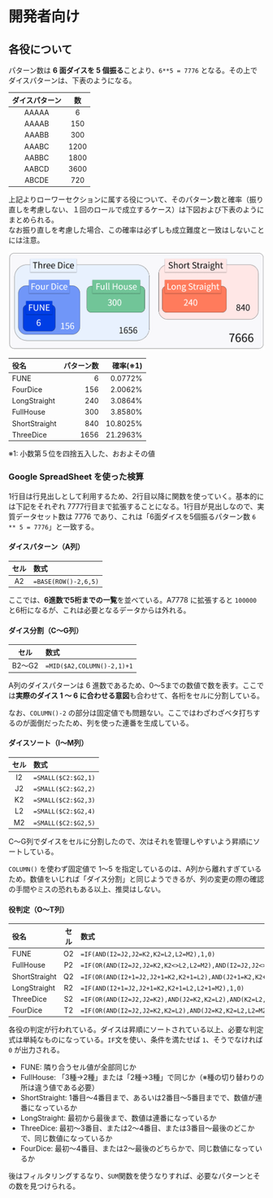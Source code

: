 # 開発者向け

## 各役について

パターン数は **6 面ダイスを 5 個振る**ことより、`6**5 = 7776` となる。その上でダイスパターンは、下表のようになる。

|ダイスパターン|数|
|:---:|:---:|
|AAAAA|6|
|AAAAB|150|
|AAABB|300|
|AAABC|1200|
|AABBC|1800|
|AABCD|3600|
|ABCDE|720|

上記よりローワーセクションに属する役について、そのパターン数と確率（振り直しを考慮しない、１回のロールで成立するケース）は下図および下表のようにまとめられる。  
なお振り直しを考慮した場合、この確率は必ずしも成立難度と一致はしないことには注意。

![下部の役関係をベン図で示したもの、全パターン 7776 の内、スリーダイス(1656) の中にフルハウス(300) とフォーダイス(156) が含まれ、フォーダイス内にフネ(6)が含まれる。それとは別にショートストレート(840) 内にロングストレート(240) が含まれている](./images/venn-diagram-to-under-section.png)

|役名|パターン数|確率(※1)|
|:---|---:|---:|
|FUNE|6|0.0772%|
|FourDice|156|2.0062%|
|LongStraight|240|3.0864%|
|FullHouse|300|3.8580%|
|ShortStraight|840|10.8025%|
|ThreeDice|1656|21.2963%|

※1: 小数第５位を四捨五入した、おおよその値

### Google SpreadSheet を使った検算

1行目は行見出しとして利用するため、2行目以降に関数を使っていく。基本的には下記をそれぞれ 7777行目まで拡張することになる。1行目が見出しなので、実質データセット数は 7776 であり、これは「6面ダイスを5個振るパターン数 `6 ** 5 = 7776`」と一致する。

#### ダイスパターン（A列）

|セル|数式|
|:---:|:---|
|A2|`=BASE(ROW()-2,6,5)`|

ここでは、**6進数で5桁までの一覧**を並べている。A7778 に拡張すると `100000` と6桁になるが、これは必要となるデータからは外れる。

#### ダイス分割（C〜G列）

|セル|数式|
|:---:|:---|
|B2〜G2|`=MID($A2,COLUMN()-2,1)+1`|

A列のダイスパターンは 6 進数であるため、0〜5までの数値で数を表す。ここでは**実際のダイス 1 〜 6 に合わせる意図**も合わせて、各桁をセルに分割している。

なお、`COLUMN()-2` の部分は固定値でも問題ない。ここではわざわざベタ打ちするのが面倒だったため、列を使った連番を生成している。

#### ダイスソート（I〜M列）

|セル|数式|
|:---:|:---|
|I2|`=SMALL($C2:$G2,1)`|
|J2|`=SMALL($C2:$G2,2)`|
|K2|`=SMALL($C2:$G2,3)`|
|L2|`=SMALL($C2:$G2,4)`|
|M2|`=SMALL($C2:$G2,5)`|

C〜G列でダイスをセルに分割したので、次はそれを管理しやすいよう昇順にソートしている。

`COLUMN()` を使わず固定値で 1〜5 を指定しているのは、A列から離れすぎているため。数値をいじれば「ダイス分割」と同じようできるが、列の変更の際の確認の手間やミスの恐れもある以上、推奨はしない。

#### 役判定（O〜T列）

|役名|セル|数式|
|:---|:---:|:---|
|FUNE|O2|`=IF(AND(I2=J2,J2=K2,K2=L2,L2=M2),1,0)`|
|FullHouse|P2|`=IF(OR(AND(I2=J2,J2=K2,K2<>L2,L2=M2),AND(I2=J2,J2<>K2,K2=L2,L2=M2)),1,0)`|
|ShortStraight|Q2|`=IF(OR(AND(I2+1=J2,J2+1=K2,K2+1=L2),AND(J2+1=K2,K2+1=L2,L2+1=M2)),1,0)`|
|LongStraight|R2|`=IF(AND(I2+1=J2,J2+1=K2,K2+1=L2,L2+1=M2),1,0)`|
|ThreeDice|S2|`=IF(OR(AND(I2=J2,J2=K2),AND(J2=K2,K2=L2),AND(K2=L2,L2=M2)),1,0)`|
|FourDice|T2|`=IF(OR(AND(I2=J2,J2=K2,K2=L2),AND(J2=K2,K2=L2,L2=M2)),1,0)`|

各役の判定が行われている。ダイスは昇順にソートされている以上、必要な判定式は単純なものになっている。`IF`文を使い、条件を満たせば `1`、そうでなければ `0` が出力される。

- FUNE: 隣り合うセル値が全部同じか
- FullHouse: 「3種→2種」または「2種→3種」で同じか（※種の切り替わりの所は違う値である必要）
- ShortStraight: 1番目〜4番目まで、あるいは2番目〜5番目までで、数値が連番になっているか
- LongStraight: 最初から最後まで、数値は連番になっているか
- ThreeDice: 最初〜3番目、または2〜4番目、または3番目〜最後のどこかで、同じ数値になっているか
- FourDice: 最初〜4番目、または2〜最後のどちらかで、同じ数値になっているか

後はフィルタリングするなり、`SUM`関数を使うなりすれば、必要なパターンとその数を見つけられる。
